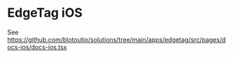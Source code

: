 # EdgeTag iOS

See https://github.com/blotoutio/solutions/tree/main/apps/edgetag/src/pages/docs-ios/docs-ios.tsx
